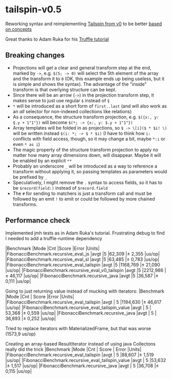 # tailspin-v0.5
Reworking syntax and reimplementing [Tailspin from v0](https://github.com/tobega/tailspin-v0/tree/master) to be better [based on concepts](https://tobega.blogspot.com/2024/01/usability-in-programming-language.html)

Great thanks to Adam Ruka for his [Truffle tutorial](https://www.endoflineblog.com/graal-truffle-tutorial-part-0-what-is-truffle)

## Breaking changes
- Projections will get a clear and general transform step at the end, marked by `->`, e.g. `$(5; -> 0)` will select the 5th element of the array and the transform it to `0` (OK, this example ends up being useless, but it is simple and shows the syntax). The advantage of the "inside" transform is that overlying structure can be kept.
- Since there will be an arrow (`->`) in the projection transform step, it makes sense to just use regular `$` instead of `§`
- `*` will be introduced as a short form of `first..last` (and will also work as an *all* selector for non-indexed collections like relations)
- As a consequence, the structure transform projection, e.g. `$({x:, y: §.y + 1"1"})` will become `$(*; -> {x:, y: $.y + 1"1"})`
- Array templates will be folded in as projections, so `$ -> \[i]($ * $i! \)` will be written instead `$(i: *; -> $ * $i)` (I have to think how `i:` conflicts with field access, though, so it may change a bit, maybe `*:i` or even `* as i`)
- The magic property of the structure transform projection to apply no matter how many array dimensions down, will disappear. Maybe it will be enabled by an explicit `**`
- Probably an underscore `_` will be introduced as a way to reference a transform without applying it, so passing templates as parameters would be prefixed by `_`
- Speculatively, I might remove the `.` syntax to access fields, so it has to be `$record(field:)` instead of `$record.field`
- The `#` for sending to matchers is just a transform call and must be followed by an emit `!` to emit or could be followed by more chained transforms.

## Performance check
Implemented jmh tests as in Adam Ruka's tutorial. Frustrating debug to find I needed to add a truffle-runtime dependency

|Benchmark                                      |Mode  |Cnt     |Score    |Error  |Units|
|FibonacciBenchmark.recursive_eval_js           |avgt    |5    |62,309 |±  2,355  |us/op|
|FibonacciBenchmark.recursive_eval_sl           |avgt    |5    |63,485 |±  0,783  |us/op|
|FibonacciBenchmark.recursive_eval_tailspin     |avgt    |5  |1168,769 |± 21,090  |us/op|
|FibonacciBenchmark.recursive_eval_v0_tailspin  |avgt    |5  |2212,986 |± 46,117  |us/op|
|FibonacciBenchmark.recursive_java              |avgt    |5    |36,587 |±  0,111  |us/op|

Going to just returning value instead of mucking with iterators:
|Benchmark                                         |Mode  |Cnt  |   Score    |Error  |Units|
|FibonacciBenchmark.recursive_eval_tailspin        |avgt  |  5  |1194,630 |± 46,617  |us/op|
|FibonacciBenchmark.recursive_eval_tailspin_value  |avgt  |  5  |  53,368 |±  0,559  |us/op|
|FibonacciBenchmark.recursive_java                 |avgt  |  5  |  36,893 |±  0,252  |us/op|

Tried to replace iterators with MaterializedFrame, but that was worse (1573,9 us/op)

Creating an array-based ResultIterator instead of using java Collectons really did the trick
|Benchmark                                         |Mode  |Cnt  | Score |  Error  |Units|
|FibonacciBenchmark.recursive_eval_tailspin        |avgt  |  5  |88,607 |± 1,519  |us/op|
|FibonacciBenchmark.recursive_eval_tailspin_value  |avgt  |  5  |53,632 |± 1,517  |us/op|
|FibonacciBenchmark.recursive_java                 |avgt  |  5  |36,708 |± 0,115  |us/op|
